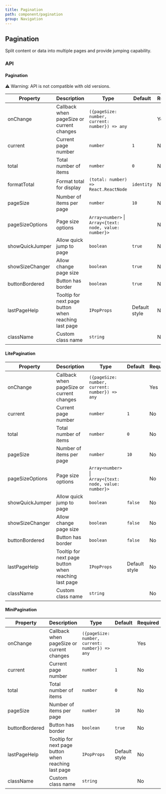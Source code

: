 ```yaml
---
title: Pagination
path: component/pagination
group: Navigation
---
```


## Pagination

Split content or data into multiple pages and provide jumping capability.

### API

#### Pagination

⚠️ Warning: API is not compatible with old versions.

| Property        | Description                                          | Type                                                    | Default       | Required |
| --------------- | ---------------------------------------------------- | ------------------------------------------------------- | ------------- | -------- |
| onChange        | Callback when pageSize or current changes            | `({pageSize: number, current: number}) => any`          |               | Yes      |
| current         | Current page number                                  | `number`                                                | `1`           | No       |
| total           | Total number of items                                | `number`                                                | `0`           | No       |
| formatTotal     | Format total for display                             | `(total: number) => React.ReactNode`                    | `identity`    | No       |
| pageSize        | Number of items per page                             | `number`                                                | `10`          | No       |
| pageSizeOptions | Page size options                                    | `Array<number>` \| `Array<{text: node, value: number}>` |               | No       |
| showQuickJumper | Allow quick jump to page                             | `boolean`                                               | `true`        | No       |
| showSizeChanger | Allow change page size                               | `boolean`                                               | `true`        | No       |
| buttonBordered  | Button has border                                    | `boolean`                                               | `true`        | No       |
| lastPageHelp    | Tooltip for next page button when reaching last page | `IPopProps`                                             | Default style | No       |
| className       | Custom class name                                    | `string`                                                |               | No       |

#### LitePagination

| Property        | Description                                          | Type                                                    | Default       | Required |
| --------------- | ---------------------------------------------------- | ------------------------------------------------------- | ------------- | -------- |
| onChange        | Callback when pageSize or current changes            | `({pageSize: number, current: number}) => any`          |               | Yes      |
| current         | Current page number                                  | `number`                                                | `1`           | No       |
| total           | Total number of items                                | `number`                                                | `0`           | No       |
| pageSize        | Number of items per page                             | `number`                                                | `10`          | No       |
| pageSizeOptions | Page size options                                    | `Array<number>` \| `Array<{text: node, value: number}>` |               | No       |
| showQuickJumper | Allow quick jump to page                             | `boolean`                                               | `false`       | No       |
| showSizeChanger | Allow change page size                               | `boolean`                                               | `false`       | No       |
| buttonBordered  | Button has border                                    | `boolean`                                               | `false`       | No       |
| lastPageHelp    | Tooltip for next page button when reaching last page | `IPopProps`                                             | Default style | No       |
| className       | Custom class name                                    | `string`                                                |               | No       |

#### MiniPagination

| Property       | Description                                          | Type                                           | Default       | Required |
| -------------- | ---------------------------------------------------- | ---------------------------------------------- | ------------- | -------- |
| onChange       | Callback when pageSize or current changes            | `({pageSize: number, current: number}) => any` |               | Yes      |
| current        | Current page number                                  | `number`                                       | `1`           | No       |
| total          | Total number of items                                | `number`                                       | `0`           | No       |
| pageSize       | Number of items per page                             | `number`                                       | `10`          | No       |
| buttonBordered | Button has border                                    | `boolean`                                      | `true`        | No       |
| lastPageHelp   | Tooltip for next page button when reaching last page | `IPopProps`                                    | Default style | No       |
| className      | Custom class name                                    | `string`                                       |               | No       |
